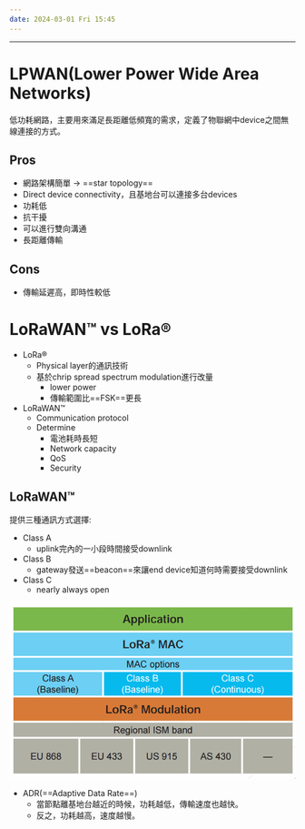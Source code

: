 ```yaml
---
date: 2024-03-01 Fri 15:45
---
```

---

# LPWAN(Lower Power Wide Area Networks)

低功耗網路，主要用來滿足長距離低頻寬的需求，定義了物聯網中device之間無線連接的方式。

## Pros
+ 網路架構簡單 -> ==star topology==
+ Direct device connectivity，且基地台可以連接多台devices
+ 功耗低
+ 抗干擾
+ 可以進行雙向溝通
+ 長距離傳輸

## Cons
+ 傳輸延遲高，即時性較低


# LoRaWAN™ vs LoRa®

+ LoRa®
	+ Physical layer的通訊技術 
	+ 基於chrip spread spectrum modulation進行改量
		+ lower power
		+ 傳輸範圍比==FSK==更長
+ LoRaWAN™
	+ Communication protocol
	+ Determine
		+ 電池耗時長短
		+ Network capacity
		+ QoS
		+ Security
## LoRaWAN™

提供三種通訊方式選擇:
+ Class A
	+ uplink完內的一小段時間接受downlink
+ Class B
	+ gateway發送==beacon==來讓end device知道何時需要接受downlink
+ Class C
	+ nearly always open

![Lora](../image/LoRa.png)

+ ADR(==Adaptive Data Rate==)
	+ 當節點離基地台越近的時候，功耗越低，傳輸速度也越快。
	+ 反之，功耗越高，速度越慢。